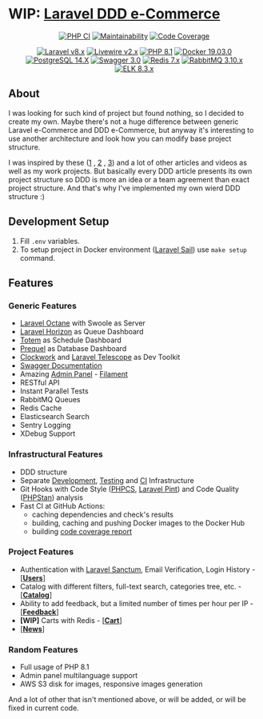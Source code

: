 # WIP: [Laravel DDD e-Commerce](http://laravel-ddd-ecommerce.herokuapp.com)

<div align="center">
    <p>
        <a href="https://github.com/InfluxOW/laravel_ddd_ecommerce/actions/workflows/master.yml"><img src="https://github.com/InfluxOW/laravel_ddd_ecommerce/actions/workflows/master.yml/badge.svg" alt="PHP CI"></a>
        <a href="https://codeclimate.com/github/InfluxOW/laravel_ddd_ecommerce/maintainability"><img src="https://api.codeclimate.com/v1/badges/785ee07bd777cf41ee07/maintainability" alt="Maintainability"></a>
        <a href="https://codecov.io/gh/InfluxOW/laravel_ddd_ecommerce"><img src="https://codecov.io/gh/InfluxOW/laravel_ddd_ecommerce/branch/master/graph/badge.svg?token=MS9MMW2OBX" alt="Code Coverage"></a>
    </p>
    <p>
        <a href="https://laravel.com"><img src="https://img.shields.io/badge/Laravel-9.x-FF2D20?style=for-the-badge&logo=laravel" alt="Laravel v8.x"></a>
        <a href="https://laravel-livewire.com"><img src="https://img.shields.io/badge/Livewire-2.x-FB70A9?style=for-the-badge" alt="Livewire v2.x"></a>
        <a href="https://php.net"><img src="https://img.shields.io/badge/PHP-8.1-777BB4?style=for-the-badge&logo=php" alt="PHP 8.1"></a>
        <a href="https://docker.com"><img src="https://img.shields.io/badge/Docker-20.10.x-0db7ed?style=for-the-badge&logo=docker" alt="Docker 19.03.0"></a>
        <a href="https://postgresql.org"><img src="https://img.shields.io/badge/Postgresql-14.X-0064a5?style=for-the-badge&logo=postgresql" alt="PostgreSQL 14.X"></a>
        <a href="https://swagger.io"><img src="https://img.shields.io/badge/Swagger-3.0-a9f06b?style=for-the-badge&logo=swagger" alt="Swagger 3.0"></a>
        <a href="https://redis.io/"><img src="https://img.shields.io/badge/Redis-7.x-D82C20?style=for-the-badge&logo=redis" alt="Redis 7.x"></a>
        <a href="https://rabbitmq.com/"><img src="https://img.shields.io/badge/RabbitMQ-3.10.x-FF6600?style=for-the-badge&logo=rabbitmq" alt="RabbitMQ 3.10.x"></a>
        <a href="https://elastic.co/"><img src="https://img.shields.io/badge/ELK-8.3.x-7DE2D1?style=for-the-badge&logo=elastic" alt="ELK 8.3.x"></a>
    </p>
</div>

## About

I was looking for such kind of project but found nothing, so I decided to create my own. Maybe there's not a huge
difference between generic Laravel e-Commerce and DDD e-Commerce, but anyway it's interesting to use another
architecture and look how you can modify base project structure.

I was inspired by these ([1](https://lorisleiva.com/conciliating-laravel-and-ddd/)
, [2](https://medium.com/@ibrunotome/a-domain-driven-design-ddd-approach-to-the-laravel-framework-18906b3dd473)
, [3](https://youtu.be/0Rq-yHAwYjQ?list=PLc9FxgUP0PDRFpDM7YLqHTxlSi1Q8ALyB&t=4066)) and a lot of other articles and
videos as well as my work projects. But basically every DDD article presents its own project structure so DDD is more an
idea or a team agreement than exact project structure. And that's why I've implemented my own wierd DDD structure :)

## Development Setup

1. Fill `.env` variables.
2. To setup project in Docker environment ([Laravel Sail](https://laravel.com/docs/9.x/sail)) use `make setup` command.

## Features

### Generic Features

- [Laravel Octane](https://laravel.com/docs/9.x/octane) with Swoole as Server
- [Laravel Horizon](https://laravel.com/docs/9.x/horizon) as Queue Dashboard
- [Totem](https://github.com/codestudiohq/laravel-totem) as Schedule Dashboard
- [Prequel](https://github.com/Protoqol/Prequel) as Database Dashboard
- [Clockwork](https://underground.works/clockwork/) and [Laravel Telescope](https://laravel.com/docs/9.x/telescope) as Dev Toolkit
- [Swagger Documentation](http://laravel-ddd-ecommerce.herokuapp.com/api/documentation)
- Amazing [Admin Panel](http://laravel-ddd-ecommerce.herokuapp.com/admin) - [Filament](https://filamentadmin.com/)
- RESTful API
- Instant Parallel Tests
- RabbitMQ Queues
- Redis Cache
- Elasticsearch Search
- Sentry Logging
- XDebug Support

### Infrastructural Features

- DDD structure
- Separate [Development](https://github.com/InfluxOW/laravel_ddd_ecommerce/blob/master/docker-compose.yml), [Testing](https://github.com/InfluxOW/laravel_ddd_ecommerce/blob/master/docker-compose.test.yml) and [CI](https://github.com/InfluxOW/laravel_ddd_ecommerce/blob/master/docker-compose.ci.yml) Infrastructure
- Git Hooks with Code Style ([PHPCS](https://github.com/squizlabs/PHP_CodeSniffer), [Laravel Pint](https://github.com/laravel/pint)) and Code Quality ([PHPStan](https://github.com/phpstan/phpstan)) analysis
- Fast CI at GitHub Actions:
    - caching dependencies and check's results
    - building, caching and pushing Docker images to the Docker Hub
    - building [code coverage report](https://about.codecov.io/)

### Project Features

- Authentication with [Laravel Sanctum](https://github.com/laravel/sanctum), Email Verification, Login History - [[**Users**](https://github.com/InfluxOW/laravel_ddd_ecommerce/tree/master/app/Domains/Users)]
- Catalog with different filters, full-text search, categories tree, etc. - [[**Catalog**](https://github.com/InfluxOW/laravel_ddd_ecommerce/tree/master/app/Domains/Catalog)]
- Ability to add feedback, but a limited number of times per hour per IP - [[**Feedback**](https://github.com/InfluxOW/laravel_ddd_ecommerce/tree/master/app/Domains/Feedback)]
- **[WIP]** Carts with Redis - [[**Cart**](https://github.com/InfluxOW/laravel_ddd_ecommerce/tree/master/app/Domains/Cart)]
- [[**News**](https://github.com/InfluxOW/laravel_ddd_ecommerce/tree/master/app/Domains/News)]

### Random Features

- Full usage of PHP 8.1
- Admin panel multilanguage support
- AWS S3 disk for images, responsive images generation

And a lot of other that isn't mentioned above, or will be added, or will be fixed in current code.
